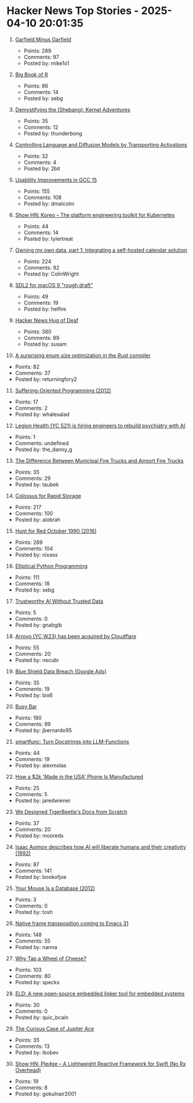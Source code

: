 # Hacker News Top Stories - 2025-04-10 20:01:35

1. [Garfield Minus Garfield](https://garfieldminusgarfield.net)
   - Points: 289
   - Comments: 97
   - Posted by: mike1o1

2. [Big Book of R](https://www.bigbookofr.com/)
   - Points: 86
   - Comments: 14
   - Posted by: sebg

3. [Demystifying the (Shebang): Kernel Adventures](https://crocidb.com/post/kernel-adventures/demystifying-the-shebang/)
   - Points: 35
   - Comments: 12
   - Posted by: thunderbong

4. [Controlling Language and Diffusion Models by Transporting Activations](https://machinelearning.apple.com/research/transporting-activations)
   - Points: 32
   - Comments: 4
   - Posted by: 2bit

5. [Usability Improvements in GCC 15](https://developers.redhat.com/articles/2025/04/10/6-usability-improvements-gcc-15)
   - Points: 155
   - Comments: 108
   - Posted by: dmalcolm

6. [Show HN: Koreo – The platform engineering toolkit for Kubernetes](https://koreo.dev/)
   - Points: 44
   - Comments: 14
   - Posted by: tylertreat

7. [Owning my own data, part 1: Integrating a self-hosted calendar solution](https://emilygorcenski.com/post/owning-my-own-data-part-1-integrating-a-self-hosted-calendar-solution/)
   - Points: 224
   - Comments: 92
   - Posted by: ColinWright

8. [SDL2 for macOS 9 "rough draft"](https://macintoshgarden.org/apps/sdl2-macos-9-rough-draft)
   - Points: 49
   - Comments: 19
   - Posted by: helfire

9. [Hacker News Hug of Deaf](https://susam.net/hn-bell.html)
   - Points: 380
   - Comments: 89
   - Posted by: susam

10. [A surprising enum size optimization in the Rust compiler](https://jpfennell.com/posts/enum-type-size/)
   - Points: 82
   - Comments: 37
   - Posted by: returningfory2

11. [Suffering-Oriented Programming (2012)](http://nathanmarz.com/blog/suffering-oriented-programming.html)
   - Points: 17
   - Comments: 2
   - Posted by: whalesalad

12. [Legion Health (YC S21) is hiring engineers to rebuild psychiatry with AI](https://www.ycombinator.com/companies/legion-health/jobs/mqDWIWN-founding-engineer-build-ai-native-ops-for-mental-health-yc-s21-1m-arr)
   - Points: 1
   - Comments: undefined
   - Posted by: the_danny_g

13. [The Difference Between Municipal Fire Trucks and Airport Fire Trucks](https://www.piercemfg.com/pierce/blog/difference-between-municipal-and-airport-fire-trucks)
   - Points: 35
   - Comments: 29
   - Posted by: taubek

14. [Colossus for Rapid Storage](https://cloud.google.com/blog/products/storage-data-transfer/how-the-colossus-stateful-protocol-benefits-rapid-storage)
   - Points: 217
   - Comments: 100
   - Posted by: alobrah

15. [Hunt for Red October 1990 (2016)](http://www.modelshipsinthecinema.com/2016/12/hunt-for-red-october-1990.html)
   - Points: 289
   - Comments: 104
   - Posted by: nixass

16. [Elliptical Python Programming](https://susam.net/elliptical-python-programming.html)
   - Points: 111
   - Comments: 18
   - Posted by: sebg

17. [Trustworthy AI Without Trusted Data](https://actu.epfl.ch/news/trustworthy-ai-without-trusted-data/)
   - Points: 5
   - Comments: 0
   - Posted by: gnabgib

18. [Arroyo (YC W23) has been acquired by Cloudflare](https://www.arroyo.dev/blog/arroyo-is-joining-cloudflare)
   - Points: 55
   - Comments: 20
   - Posted by: necubi

19. [Blue Shield Data Breach (Google Ads)](https://news.blueshieldca.com/notice-of-data-breach)
   - Points: 35
   - Comments: 19
   - Posted by: bix6

20. [Busy Bar](https://busy.bar)
   - Points: 180
   - Comments: 99
   - Posted by: jbernardo95

21. [smartfunc: Turn Docstrings into LLM-Functions](https://github.com/koaning/smartfunc)
   - Points: 44
   - Comments: 19
   - Posted by: alexmolas

22. [How a $2k 'Made in the USA' Phone Is Manufactured](https://www.404media.co/how-a-2-000-made-in-the-usa-liberty-phone-phone-is-manufactured/)
   - Points: 25
   - Comments: 5
   - Posted by: jaredwiener

23. [We Designed TigerBeetle's Docs from Scratch](https://tigerbeetle.com/blog/2025-02-27-why-we-designed-tigerbeetles-docs-from-scratch/)
   - Points: 37
   - Comments: 20
   - Posted by: mooreds

24. [Isaac Asimov describes how AI will liberate humans and their creativity (1992)](https://www.openculture.com/2025/04/isaac-asimov-describes-how-ai-will-liberate-humans-their-creativity.html)
   - Points: 97
   - Comments: 141
   - Posted by: bookofjoe

25. [Your Mouse Is a Database (2012)](https://queue.acm.org/detail.cfm?id=2169076)
   - Points: 3
   - Comments: 0
   - Posted by: tosh

26. [Native frame transposition coming to Emacs 31](https://p.bauherren.ovh/blog/tech/new_window_cmds)
   - Points: 148
   - Comments: 55
   - Posted by: nanna

27. [Why Tap a Wheel of Cheese?](https://www.cheeseprofessor.com/blog/cheese-wheel-tapping)
   - Points: 103
   - Comments: 80
   - Posted by: speckx

28. [ELD: A new open-source embedded linker tool for embedded systems](https://www.qualcomm.com/developer/blog/2025/04/eld-new-open-source-embedded-linker-tool-for-embedded-systems)
   - Points: 30
   - Comments: 0
   - Posted by: quic_bcain

29. [The Curious Case of Jupiter Ace](https://nemanjatrifunovic.substack.com/p/the-curious-case-of-jupiter-ace)
   - Points: 35
   - Comments: 13
   - Posted by: ibobev

30. [Show HN: Pledge – A Lightweight Reactive Framework for Swift (No Rx Overhead)](https://github.com/gokulnair2001/Pledge)
   - Points: 19
   - Comments: 8
   - Posted by: gokulnair2001

